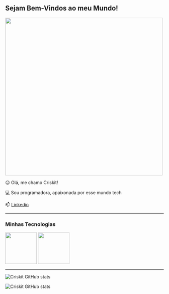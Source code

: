 ## Sejam Bem-Vindos ao meu Mundo!

<!-- Gif da Garota Programadora, com mesmo tamanho -->
<img src="https://miro.medium.com/max/1600/0*K2WLMTExLyida7OR.gif" width="500"/>


😐 Olá, me chamo Criskit!

💻 Sou programadora, apaixonada por esse mundo tech

📫 [Linkedin](#)

---------------  



### Minhas Tecnologias

<img src="https://cdn.jsdelivr.net/gh/devicons/devicon@latest/icons/c/c-original.svg" width="100px"> <img src="https://cdn.jsdelivr.net/gh/devicons/devicon@latest/icons/python/python-original.svg" width="100px">
 
-----------------


![Criskit GitHub stats](https://github-readme-stats.vercel.app/api?username=criskit&show_icons=true&theme=radical)

![Criskit GitHub stats](https://github-readme-stats.vercel.app/api/top-langs/?username=criskit&layout=compact&langs_count=7&theme=dracula)





